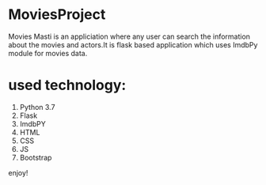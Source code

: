 # MoviesProject

Movies Masti is an appliciation where any user can search the information about the movies and actors.It is flask based application which uses ImdbPy module for movies data.

# used technology:
1) Python 3.7
2) Flask 
3) ImdbPY 
4) HTML
5) CSS
4) JS
5) Bootstrap

enjoy!

